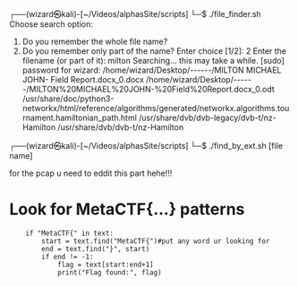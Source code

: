 ┌──(wizard㉿kali)-[~/Videos/alphasSite/scripts]
└─$ ./file_finder.sh 
Choose search option:
1. Do you remember the whole file name?
2. Do you remember only part of the name?
Enter choice [1/2]: 2
Enter the filename (or part of it): milton
Searching... this may take a while.
[sudo] password for wizard: 
/home/wizard/Desktop/------/MILTON MICHAEL JOHN- Field Report.docx_0.docx
/home/wizard/Desktop/------/MILTON%20MICHAEL%20JOHN-%20Field%20Report.docx_0.odt
/usr/share/doc/python3-networkx/html/reference/algorithms/generated/networkx.algorithms.tournament.hamiltonian_path.html
/usr/share/dvb/dvb-legacy/dvb-t/nz-Hamilton
/usr/share/dvb/dvb-t/nz-Hamilton
                                                                                                                                                                                         
┌──(wizard㉿kali)-[~/Videos/alphasSite/scripts]
└─$ ./find_by_ext.sh [file name]


for the pcap u need to eddit this part hehe!!!
 # Look for MetaCTF{...} patterns
        if "MetaCTF{" in text:
            start = text.find("MetaCTF{")#put any word ur looking for
            end = text.find("}", start)
            if end != -1:
                flag = text[start:end+1]
                print("Flag found:", flag)
